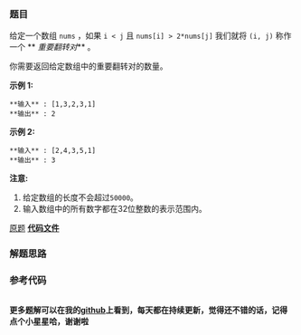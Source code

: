 ### 题目
给定一个数组 `nums` ，如果 `i < j` 且 `nums[i] > 2*nums[j]` 我们就将 `(i, j)` 称作一个 **
_重要翻转对_** 。

你需要返回给定数组中的重要翻转对的数量。

**示例 1:**

    
    
    **输入** : [1,3,2,3,1]
    **输出** : 2
    

**示例 2:**

    
    
    **输入** : [2,4,3,5,1]
    **输出** : 3
    

**注意:**

  1. 给定数组的长度不会超过`50000`。
  2. 输入数组中的所有数字都在32位整数的表示范围内。

[原题](https://leetcode-cn.com/problems/reverse-pairs/)    **[代码文件]()**


### 解题思路




### 参考代码

```go


```




**更多题解可以在我的[github](https://github.com/LZH139/leetcode_Go)上看到，每天都在持续更新，觉得还不错的话，记得点个小星星哈，谢谢啦**
